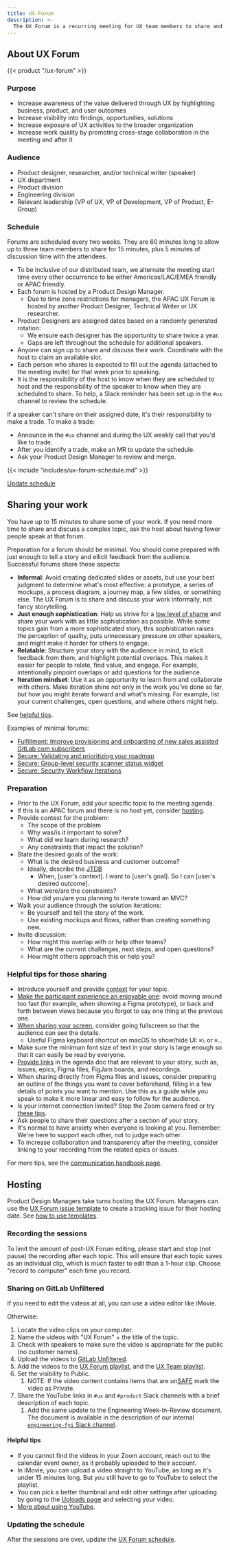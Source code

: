 ```yaml
---
title: UX Forum
description: >-
  The UX Forum is a recurring meeting for UX team members to share and discuss their work.
---
```


## About UX Forum

{{< product "/ux-forum" >}}

### Purpose

- Increase awareness of the value delivered through UX by highlighting business, product, and user outcomes
- Increase visibility into findings, opportunities, solutions
- Increase exposure of UX activities to the broader organization
- Increase work quality by promoting cross-stage collaboration in the meeting and after it

### Audience

- Product designer, researcher, and/or technical writer (speaker)
- UX department
- Product division
- Engineering division
- Relevant leadership (VP of UX, VP of Development, VP of Product, E-Group)

### Schedule

Forums are scheduled every two weeks. They are 60 minutes long to allow up to three team members to share for 15 minutes, plus 5 minutes of discussion time with the attendees.

- To be inclusive of our distributed team, we alternate the meeting start time every other occurrence to be either Americas/LAC/EMEA friendly or APAC friendly.
- Each forum is hosted by a Product Design Manager.
  - Due to time zone restrictions for managers, the APAC UX Forum is hosted by another Product Designer, Technical Writer or UX researcher.
- Product Designers are assigned dates based on a randomly generated rotation:
  - We ensure each designer has the opportunity to share twice a year.
  - Gaps are left throughout the schedule for additional speakers.
- Anyone can sign up to share and discuss their work. Coordinate with the host to claim an available slot.
- Each person who shares is expected to fill out the agenda (attached to the meeting invite) for that week prior to speaking.
- It is the responsibility of the host to know when they are scheduled to host and the responsibility of the speaker to know when they are scheduled to share. To help, a Slack reminder has been set up in the `#ux` channel to review the schedule.

If a speaker can't share on their assigned date, it's their responsibility to make a trade. To make a trade:

- Announce in the `#ux` channel and during the UX weekly call that you'd like to trade.
- After you identify a trade, make an MR to update the schedule.
- Ask your Product Design Manager to review and merge.

{{< include "includes/ux-forum-schedule.md" >}}

<a href="https://gitlab.com/-/ide/project/gitlab-com/content-sites/handbook/edit/main/-/assets/includes/ux-forum-schedule.md" class="btn btn-primary">Update schedule</a>

## Sharing your work

You have up to 15 minutes to share some of your work.
If you need more time to share and discuss a complex topic, ask the host about having fewer people speak at that forum.

Preparation for a forum should be minimal.
You should come prepared with just enough to tell a story and ellicit feedback from the audience.
Successful forums share these aspects:

- **Informal**:
    Avoid creating dedicated slides or assets, but use your best judgment to determine what's most effective: a prototype, a series of mockups, a process diagram, a journey map, a few slides, or something else.
    The UX Forum is to share and discuss your work informally, not fancy storytelling.
- **Just enough sophistication**:
    Help us strive for a [low level of shame](/handbook/values/#low-level-of-shame-when-dogfooding) and share your work with as little sophistication as possible.
    While some topics gain from a more sophisticated story, this sophistication raises the perception of quality, puts unnecessary pressure on other speakers, and might make it harder for others to engage.
- **Relatable**:
    Structure your story with the audience in mind, to elicit feedback from them, and highlight potential overlaps.
    This makes it easier for people to relate, find value, and engage.
    For example, intentionally pinpoint overlaps or add questions for the audience.
- **Iteration mindset**:
    Use it as an opportunity to learn from and collaborate with others.
    Make iteration shine not only in the work you've done so far, but how you might iterate forward and what's missing.
    For example, list your current challenges, open questions, and where others might help.

See [helpful tips](#helpful-tips-for-those-sharing).

Examples of minimal forums:

- [Fulfillment: Improve provisioning and onboarding of new sales assisted GitLab com subscribers](https://youtu.be/JYl2_Pnh_-I )
- [Secure: Validating and prioritizing your roadmap](https://youtu.be/FVhZ_XNiR6U)
- [Secure: Group-level security scanner status widget](https://youtu.be/4W-cWcEae_o)
- [Secure: Security Workflow Iterations](https://youtu.be/v3gv-rplcBI)

### Preparation

- Prior to the UX Forum, add your specific topic to the meeting agenda.
- If this is an APAC forum and there is no host yet, consider [hosting](#hosting).
- Provide context for the problem:
  - The scope of the problem
  - Why was/is it important to solve?
  - What did we learn during research?
  - Any constraints that impact the solution?
- State the desired goals of the work:
  - What is the desired business and customer outcome?
  - Ideally, describe the [JTDB](https://jtbd.info/replacing-the-user-story-with-the-job-story-af7cdee10c27)
    - When, [user's context]. I want to [user's goal]. So I can [user's desired outcome].
  - What were/are the constraints?
  - How did you/are you planning to iterate toward an MVC?
- Walk your audience through the solution iterations:
  - Be yourself and tell the story of the work.
  - Use existing mockups and flows, rather than creating something new.
- Invite discussion:
  - How might this overlap with or help other teams?
  - What are the current challenges, next steps, and open questions?
  - How might others approach this or help you?

### Helpful tips for those sharing

- Introduce yourself and provide [context](#preparation) for your topic.
- [Make the participant experience an enjoyable one](/handbook/tools-and-tips/zoom/#make-the-participant-experience-an-enjoyable-one): avoid moving around too fast (for example, when showing a Figma prototype), or back and forth between views because you forgot to say one thing at the previous one.
- [When sharing your screen](/handbook/tools-and-tips/zoom/#how-to-share-a-presentation-in-zoom), consider going fullscreen so that the audience can see the details.
  - Useful Figma keyboard shortcut on macOS to show/hide UI: `⌘\` or `⌘.`.
- Make sure the minimum font size of text in your story is large enough so that it can easily be read by everyone.
- [Provide links](/handbook/tools-and-tips/zoom/#provide-links-rather-than-sharing-while-you-present-or-edit) in the agenda doc that are relevant to your story, such as, issues, epics, Figma files, FigJam boards, and recordings.
- When sharing directly from Figma files and issues, consider preparing an outline of the things you want to cover beforehand, filling in a few details of points you want to mention. Use this as a guide while you speak to make it more linear and easy to follow for the audience.
- Is your internet connection limited? Stop the Zoom camera feed or try [these tips](https://www.canr.msu.edu/od/educational-technology/tips-zoom-slow-connection).
- Ask people to share their questions after a section of your story.
- It's normal to have anxiety when everyone is looking at you. Remember: We're here to support each other, not to judge each other.
- To increase collaboration and transparency after the meeting, consider linking to your recording from the related epics or issues.

For more tips, see the [communication handbook page](/handbook/communication/#presentations).

## Hosting

Product Design Managers take turns hosting the UX Forum. Managers can use the [UX Forum issue template](https://gitlab.com/gitlab-org/gitlab-design/-/issues/new?issuable_template=UX%20Forum) to create a tracking issue for their hosting date. See [how to use templates](https://docs.gitlab.com/user/project/description_templates/#use-the-templates).

### Recording the sessions

To limit the amount of post-UX Forum editing, please start and stop (not pause) the recording after each topic. This will ensure that each topic saves as an individual clip, which is much faster to edit than a 1-hour clip. Choose "record to computer" each time you record.

### Sharing on GitLab Unfiltered

If you need to edit the videos at all, you can use a video editor like iMovie.

Otherwise:

1. Locate the video clips on your computer.
1. Name the videos with "UX Forum" + the title of the topic.
1. Check with speakers to make sure the video is appropriate for the public (no customer names).
1. Upload the videos to [GitLab Unfiltered](https://m.youtube.com/playlist?list=PL05JrBw4t0Kq89nFXtkVviaIfYQPptwJz).
1. Add the videos to the [UX Forum playlist](https://www.youtube.com/playlist?list=PL05JrBw4t0Kq89nFXtkVviaIfYQPptwJz), and the [UX Team playlist](https://www.youtube.com/playlist?list=PL05JrBw4t0KqkW0oPW3n0HqVgKcONVnO5).
1. Set the visibility to Public.
   1. NOTE: If the video content contains items that are un[SAFE](/handbook/legal/safe-framework/) mark the video as Private.
1. Share the YouTube links in `#ux` and `#product` Slack channels with a brief description of each topic.
   1. Add the same update to the Engineering Week-In-Review document. The document is available in the description of our internal [`engineering-fyi` Slack channel](https://gitlab.slack.com/archives/CJWA4E9UG).

#### Helpful tips

- If you cannot find the videos in your Zoom account, reach out to the calendar event owner, as it probably uploaded to their account.
- In iMovie, you can upload a video straight to YouTube, as long as it's under 15 minutes long. But you still have to go to YouTube to select the playlist.
- You can pick a better thumbnail and edit other settings after uploading by going to the [Uploads page](https://studio.youtube.com/channel/UCMtZ0sc1HHNtGGWZFDRTh5A/videos/upload) and selecting your video.
- [More about using YouTube](/handbook/marketing/marketing-operations/youtube/).

### Updating the schedule

After the sessions are over, update the [UX Forum schedule](https://gitlab.com/-/ide/project/gitlab-com/content-sites/handbook/edit/main/-/assets/includes/ux-forum-schedule.md).
